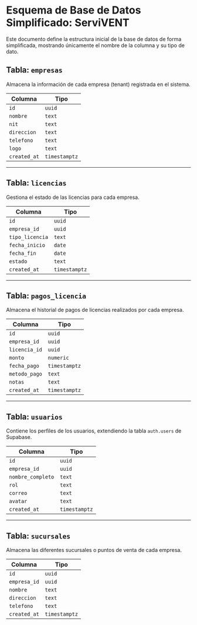 # Esquema de Base de Datos Simplificado: ServiVENT

Este documento define la estructura inicial de la base de datos de forma simplificada, mostrando únicamente el nombre de la columna y su tipo de dato.

## Tabla: `empresas`

Almacena la información de cada empresa (tenant) registrada en el sistema.

| Columna | Tipo |
| --- | --- |
| `id` | `uuid` |
| `nombre` | `text` |
| `nit` | `text` |
| `direccion` | `text` |
| `telefono` | `text` |
| `logo` | `text` |
| `created_at` | `timestamptz` |

---

## Tabla: `licencias`

Gestiona el estado de las licencias para cada empresa.

| Columna | Tipo |
| --- | --- |
| `id` | `uuid` |
| `empresa_id` | `uuid` |
| `tipo_licencia` | `text` |
| `fecha_inicio` | `date` |
| `fecha_fin` | `date` |
| `estado` | `text` |
| `created_at` | `timestamptz` |

---

## Tabla: `pagos_licencia`

Almacena el historial de pagos de licencias realizados por cada empresa.

| Columna | Tipo |
| --- | --- |
| `id` | `uuid` |
| `empresa_id` | `uuid` |
| `licencia_id` | `uuid` |
| `monto` | `numeric` |
| `fecha_pago` | `timestamptz` |
| `metodo_pago` | `text` |
| `notas` | `text` |
| `created_at` | `timestamptz` |

---

## Tabla: `usuarios`

Contiene los perfiles de los usuarios, extendiendo la tabla `auth.users` de Supabase.

| Columna | Tipo |
| --- | --- |
| `id` | `uuid` |
| `empresa_id` | `uuid` |
| `nombre_completo` | `text` |
| `rol` | `text` |
| `correo` | `text` |
| `avatar` | `text` |
| `created_at` | `timestamptz` |

---

## Tabla: `sucursales`

Almacena las diferentes sucursales o puntos de venta de cada empresa.

| Columna | Tipo |
| --- | --- |
| `id` | `uuid` |
| `empresa_id` | `uuid` |
| `nombre` | `text` |
| `direccion` | `text` |
| `telefono` | `text` |
| `created_at` | `timestamptz` |